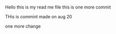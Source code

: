Hello this is my read me file
this is one more commit
</br>

THis is commint made on aug 20

one more change 
